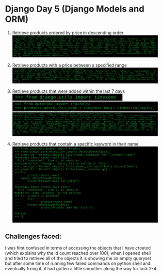# Django Day 5 (Django Models and ORM)


1. Retrieve products ordered by price in descending order
![Alt text](screenshots/image.png)

2. Retrieve products with a price between a specified range
![Alt text](screenshots/image-1.png)

3. Retrieve products that were added within the last 7 days
![Alt text](screenshots/image-2.png)
![Alt text](screenshots/image-3.png)
![Alt text](screenshots/image-4.png)

4. Retrieve products that contain a specific keyword in their name
![Alt text](screenshots/image-5.png)


## Challenges faced:
 I was first confused in terms of accessing the objects that I have created (which explains why the id count reached over 100), when I opened shell and tried to retrieve all of the objects it is showing me an empty queryset but after some time of running few failed commands on python shell and eventually fixing it, it had gotten a little smoother along the way for task 2-4.
